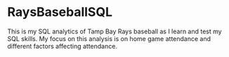 # RaysBaseballSQL

This is my SQL analytics of Tamp Bay Rays baseball as I learn and test my SQL skills.
My focus on this analysis is on home game attendance and different factors affecting attendance.

